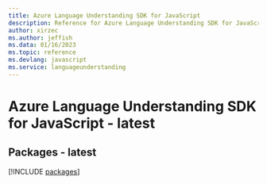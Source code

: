 ```yaml
---
title: Azure Language Understanding SDK for JavaScript
description: Reference for Azure Language Understanding SDK for JavaScript
author: xirzec
ms.author: jeffish
ms.data: 01/16/2023
ms.topic: reference
ms.devlang: javascript
ms.service: languageunderstanding
---
```

# Azure Language Understanding SDK for JavaScript - latest
## Packages - latest
[!INCLUDE [packages](language-understanding-index.md)]